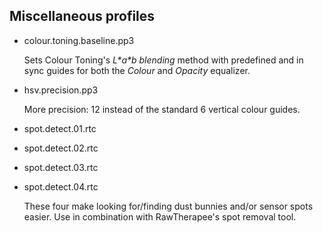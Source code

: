 ## Miscellaneous profiles

- colour.toning.baseline.pp3

  Sets Colour Toning's *L\*a\*b blending* method with predefined and in sync guides for both the *Colour* and *Opacity* equalizer.

- hsv.precision.pp3

  More precision: 12 instead of the standard 6 vertical colour guides.

- spot.detect.01.rtc
- spot.detect.02.rtc
- spot.detect.03.rtc
- spot.detect.04.rtc

  These four make looking for/finding dust bunnies and/or sensor spots easier. Use in combination with RawTherapee's spot removal tool.
